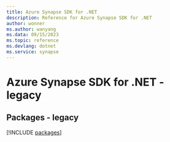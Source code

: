 ```yaml
---
title: Azure Synapse SDK for .NET
description: Reference for Azure Synapse SDK for .NET
author: wonner
ms.author: wanyang
ms.data: 09/15/2023
ms.topic: reference
ms.devlang: dotnet
ms.service: synapse
---
```

# Azure Synapse SDK for .NET - legacy
## Packages - legacy
[!INCLUDE [packages](synapse-index.md)]